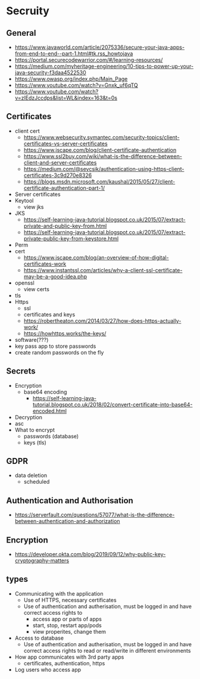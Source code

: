 # Secruity

## General

- https://www.javaworld.com/article/2075336/secure-your-java-apps-from-end-to-end--part-1.html#tk.rss_howtojava
- https://portal.securecodewarrior.com/#/learning-resources/
- https://medium.com/myheritage-engineering/10-tips-to-power-up-your-java-security-f3daa4522530
- https://www.owasp.org/index.php/Main_Page
- https://www.youtube.com/watch?v=Gnxk_uf6qTQ
- https://www.youtube.com/watch?v=zlEdzJccdps&list=WL&index=163&t=0s

## Certificates

- client cert
  - https://www.websecurity.symantec.com/security-topics/client-certificates-vs-server-certificates
  - https://www.jscape.com/blog/client-certificate-authentication
  - https://www.ssl2buy.com/wiki/what-is-the-difference-between-client-and-server-certificates
  - https://medium.com/@sevcsik/authentication-using-https-client-certificates-3c9d270e8326
  - https://blogs.msdn.microsoft.com/kaushal/2015/05/27/client-certificate-authentication-part-1/
- Server certificates
- Keytool
  - view jks
- JKS
  - https://self-learning-java-tutorial.blogspot.co.uk/2015/07/extract-private-and-public-key-from.html
  - https://self-learning-java-tutorial.blogspot.co.uk/2015/07/extract-private-public-key-from-keystore.html
- Perm
- cert
  - https://www.jscape.com/blog/an-overview-of-how-digital-certificates-work
  - https://www.instantssl.com/articles/why-a-client-ssl-certificate-may-be-a-good-idea.php
- openssl
  - view certs
- tls
- Https
  - ssl
  - certificates and keys
  - https://robertheaton.com/2014/03/27/how-does-https-actually-work/
  - https://howhttps.works/the-keys/
- software(???)
- key pass app to store passwords
- create random passwords on the fly

## Secrets

- Encryption
  - base64 encoding
    - https://self-learning-java-tutorial.blogspot.co.uk/2018/02/convert-certificate-into-base64-encoded.html
- Decryption
- asc
- What to encrypt
  - passwords (database)
  - keys (tls)

## GDPR

- data deletion
  - scheduled
## Authentication and Authorisation

- https://serverfault.com/questions/57077/what-is-the-difference-between-authentication-and-authorization

## Encryption

- https://developer.okta.com/blog/2019/09/12/why-public-key-cryptography-matters

## types

- Communicating with the application
  - Use of HTTPS, necessary certificates
  - Use of authentication and autherisation, must be logged in and have correct access rights to
    - access app or parts of apps
    - start, stop, restart app/pods
    - view properites, change them
- Access to database
  - Use of authentication and autherisation, must be logged in and have correct access rights to read or read/write in different environments
- How app communicates with 3rd party apps
  - certificates, authentication, https
- Log users who access app
